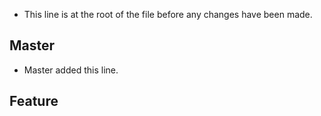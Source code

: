 * This line is at the root of the file before any changes have been made.


Master
-----
* Master added this line.

Feature
-------


